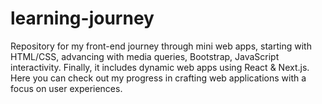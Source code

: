 # learning-journey
Repository for my front-end journey through mini web apps, starting with HTML/CSS, advancing with media queries, Bootstrap, JavaScript interactivity. Finally, it includes dynamic web apps using React &amp; Next.js. Here you can check out my progress in crafting web applications with a focus on user experiences.
